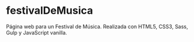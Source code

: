 # festivalDeMusica

Página web para un Festival de Música. Realizada con HTML5, CSS3, Sass, Gulp y JavaScript vanilla.
